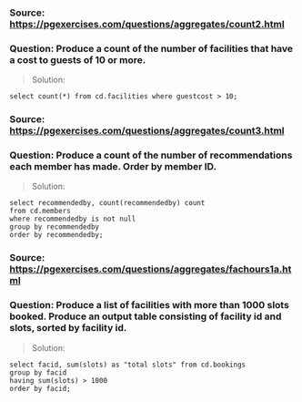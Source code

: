 ### Source: https://pgexercises.com/questions/aggregates/count2.html
### Question:  Produce a count of the number of facilities that have a cost to guests of 10 or more.

> Solution:

```
select count(*) from cd.facilities where guestcost > 10;
```

### Source: https://pgexercises.com/questions/aggregates/count3.html
### Question:  Produce a count of the number of recommendations each member has made. Order by member ID.

> Solution:

```
select recommendedby, count(recommendedby) count
from cd.members
where recommendedby is not null
group by recommendedby
order by recommendedby;
```

### Source: https://pgexercises.com/questions/aggregates/fachours1a.html
### Question:  Produce a list of facilities with more than 1000 slots booked. Produce an output table consisting of facility id and slots, sorted by facility id.

> Solution:

```
select facid, sum(slots) as "total slots" from cd.bookings
group by facid
having sum(slots) > 1000
order by facid;
```
